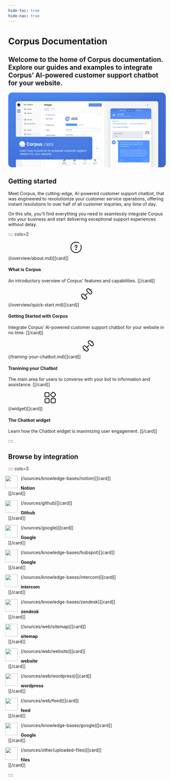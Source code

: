 ```yaml
---
hide-toc: true
hide-nav: true
---
```


# Corpus Documentation

## Welcome to the home of Corpus documentation. Explore our guides and examples to integrate Corpus’ Al-powered customer support chatbot for your website.

![](./media/docs-hero.png)

## Getting started

Meet Corpus, the cutting-edge, AI-powered customer support chatbot, that was engineered to revolutionize your customer service operations, offering instant resolutions to over half of all customer inquiries, any time of day. 

On this site, you'll find everything you need to seamlessly integrate Corpus into your business and start delivering exceptional support experiences without delay.

:::: cols=2

(/overview/about.md)[[card]]
<svg xmlns="http://www.w3.org/2000/svg" viewBox="0 0 24 24" fill="none" stroke="currentColor" stroke-width="1.5" stroke-linecap="round" style="width:40px;height:40px;margin-bottom:20px">
<path d="M17.5 3.64702C15.9221 2.60596 14.0318 2 12 2C6.47715 2 2 6.47715 2 12C2 17.5228 6.47715 22 12 22C17.5228 22 22 17.5228 22 12C22 10.3814 21.6154 8.85259 20.9327 7.5M10 10.5V10C10 8.89543 10.8954 8 12 8C13.1046 8 14 8.89543 14 10V10.1213C14 10.6839 13.7765 11.2235 13.3787 11.6213L12 13M12.5 16C12.5 16.2761 12.2761 16.5 12 16.5C11.7239 16.5 11.5 16.2761 11.5 16M12.5 16C12.5 15.7239 12.2761 15.5 12 15.5C11.7239 15.5 11.5 15.7239 11.5 16M12.5 16H11.5" />
</svg>

#### What is Corpus
An introductory overview of Corpus’ features and capabilities.
[[/card]]


(/overview/quick-start.md)[[card]]
<svg xmlns="http://www.w3.org/2000/svg" viewBox="0 0 24 24" fill="none" stroke="currentColor" stroke-width="1.5" stroke-linecap="round" style="width:40px;height:40px;margin-bottom:20px">
<path d="M3.5 20.5L5 19M19 5L20.5 3.5M9 15L13 11M11 21V21C11.5452 20.4548 11.8179 20.1821 11.9636 19.888C12.2409 19.3285 12.2409 18.6715 11.9636 18.112C11.8179 17.8179 11.5453 17.5453 11 17L7 13C6.45475 12.4548 6.18213 12.1821 5.88803 12.0364C5.32848 11.7591 4.67152 11.7591 4.11197 12.0364C3.81787 12.1821 3.54525 12.4548 3 13V13C2.45475 13.5452 2.18213 13.8179 2.03639 14.112C1.75911 14.6715 1.75911 15.3285 2.03639 15.888C2.18213 16.1821 2.45475 16.4547 3 17L7 21C7.54525 21.5452 7.81787 21.8179 8.11197 21.9636C8.67152 22.2409 9.32848 22.2409 9.88803 21.9636C10.1821 21.8179 10.4548 21.5452 11 21ZM21 11V11C21.5452 10.4548 21.8179 10.1821 21.9636 9.88803C22.2409 9.32848 22.2409 8.67152 21.9636 8.11197C21.8179 7.81787 21.5453 7.54525 21 7L17 3C16.4548 2.45475 16.1821 2.18213 15.888 2.03639C15.3285 1.75911 14.6715 1.75911 14.112 2.03639C13.8179 2.18213 13.5452 2.45475 13 3V3C12.4548 3.54525 12.1821 3.81787 12.0364 4.11197C11.7591 4.67152 11.7591 5.32848 12.0364 5.88803C12.1821 6.18213 12.4547 6.45475 13 7L17 11C17.5452 11.5452 17.8179 11.8179 18.112 11.9636C18.6715 12.2409 19.3285 12.2409 19.888 11.9636C20.1821 11.8179 20.4548 11.5452 21 11Z" ></path>
</svg>

#### Getting Started with Corpus
Integrate Corpus’ Al-powered customer support chatbot for your website in no time.
[[/card]]

(/training-your-chatbot.md)[[card]]
<svg xmlns="http://www.w3.org/2000/svg" viewBox="0 0 24 24" fill="none" stroke="currentColor" stroke-width="1.5" stroke-linecap="round" style="width:40px;height:40px;margin-bottom:20px">
<path d="M3.5 20.5L5 19M19 5L20.5 3.5M9 15L13 11M11 21V21C11.5452 20.4548 11.8179 20.1821 11.9636 19.888C12.2409 19.3285 12.2409 18.6715 11.9636 18.112C11.8179 17.8179 11.5453 17.5453 11 17L7 13C6.45475 12.4548 6.18213 12.1821 5.88803 12.0364C5.32848 11.7591 4.67152 11.7591 4.11197 12.0364C3.81787 12.1821 3.54525 12.4548 3 13V13C2.45475 13.5452 2.18213 13.8179 2.03639 14.112C1.75911 14.6715 1.75911 15.3285 2.03639 15.888C2.18213 16.1821 2.45475 16.4547 3 17L7 21C7.54525 21.5452 7.81787 21.8179 8.11197 21.9636C8.67152 22.2409 9.32848 22.2409 9.88803 21.9636C10.1821 21.8179 10.4548 21.5452 11 21ZM21 11V11C21.5452 10.4548 21.8179 10.1821 21.9636 9.88803C22.2409 9.32848 22.2409 8.67152 21.9636 8.11197C21.8179 7.81787 21.5453 7.54525 21 7L17 3C16.4548 2.45475 16.1821 2.18213 15.888 2.03639C15.3285 1.75911 14.6715 1.75911 14.112 2.03639C13.8179 2.18213 13.5452 2.45475 13 3V3C12.4548 3.54525 12.1821 3.81787 12.0364 4.11197C11.7591 4.67152 11.7591 5.32848 12.0364 5.88803C12.1821 6.18213 12.4547 6.45475 13 7L17 11C17.5452 11.5452 17.8179 11.8179 18.112 11.9636C18.6715 12.2409 19.3285 12.2409 19.888 11.9636C20.1821 11.8179 20.4548 11.5452 21 11Z" ></path>
</svg>

#### Tranining your Chatbot
The main area for users to converse with your bot to information and assistance.
[[/card]]

(/widget)[[card]]
<svg xmlns="http://www.w3.org/2000/svg" viewBox="0 0 24 24" fill="none" stroke="currentColor" stroke-width="1.5" stroke-linecap="round" style="width:40px;height:40px;margin-bottom:20px">
<g fill="none" stroke="currentColor" stroke-miterlimit="10" stroke-width="1.5"><path d="m3.6 10.1h4.7c.9 0 1.7-.7 1.7-1.7v-4.6c0-.9-.7-1.7-1.7-1.7h-4.7c-.9 0-1.6.8-1.6 1.7v4.7c0 .9.7 1.6 1.6 1.6z"></path><path d="m3.8 21.7h4.7c.9 0 1.7-.7 1.7-1.7v-4.7c0-.9-.7-1.7-1.7-1.7h-4.7c-.9 0-1.7.7-1.7 1.7v4.7c0 1 .7 1.7 1.7 1.7z"></path><path d="m15.6 21.7h4.7c.9 0 1.7-.7 1.7-1.7v-4.7c0-.9-.7-1.7-1.7-1.7h-4.7c-.9 0-1.7.7-1.7 1.7v4.7c0 1 .8 1.7 1.7 1.7z"></path><path d="m18.9 10.5 3.2-3.2c.6-.6.6-1.7 0-2.3l-3.2-3.2c-.6-.6-1.7-.6-2.3 0l-3.1 3.2c-.6.6-.6 1.7 0 2.3l3.2 3.2c.6.6 1.6.6 2.2 0z"></path>
</svg>

#### The Chatbot widget
Learn how the Chatbot widget is maximizing user engagement.
[[/card]]

::::


## Browse by integration

:::: cols=3

(/sources/knowledge-bases/notion)[[card]]
<img src="https://app.corpus.chat/static/img/source-notion.svg" class="dark-invert" style="width:2.5rem;height:2.5rem;float:left;margin:0 10px -5px -10px">
<h4 style="margin:7px 0 0 0">Notion</h4>
[[/card]]

(/sources/github)[[card]]
<img src="https://app.corpus.chat/static/img/source-github.svg" class="dark-invert" style="width:2.5rem;height:2.5rem;float:left;margin:0 10px -5px -10px">
<h4 style="margin:7px 0 0 0">Github</h4>
[[/card]]

(/sources/google)[[card]]
<img src="https://app.corpus.chat/static/img/source-google-drive.svg" style="width:2.5rem;height:2.5rem;float:left;margin:0 10px -5px -10px">
<h4 style="margin:7px 0 0 0">Google</h4>
[[/card]]

(/sources/knowledge-bases/hubspot)[[card]]
<img src="https://app.corpus.chat/static/img/source-hubspot.svg" style="width:2.5rem;height:2.5rem;float:left;margin:0 10px -5px -10px">
<h4 style="margin:7px 0 0 0">Google</h4>
[[/card]]

(/sources/knowledge-bases/intercom)[[card]]
<img src="https://app.corpus.chat/static/img/source-intercom.svg" style="width:2.5rem;height:2.5rem;float:left;margin:0 10px -5px -10px">
<h4 style="margin:7px 0 0 0">intercom</h4>
[[/card]]

(/sources/knowledge-bases/zendesk)[[card]]
<img src="https://app.corpus.chat/static/img/source-zendesk.svg" style="width:2.5rem;height:2.5rem;float:left;margin:0 10px -5px -10px">
<h4 style="margin:7px 0 0 0">zendesk</h4>
[[/card]]

(/sources/web/sitemap)[[card]]
<img src="https://app.corpus.chat/static/img/source-sitemap.svg" style="width:2.5rem;height:2.5rem;float:left;margin:0 10px -5px -10px">
<h4 style="margin:7px 0 0 0">sitemap</h4>
[[/card]]

(/sources/web/website)[[card]]
<img src="https://app.corpus.chat/static/img/source-website.svg" style="width:2.5rem;height:2.5rem;float:left;margin:0 10px -5px -10px">
<h4 style="margin:7px 0 0 0">website</h4>
[[/card]]

(/sources/web/wordpress)[[card]]
<img src="https://app.corpus.chat/static/img/source-wordpress.svg" style="width:2.5rem;height:2.5rem;float:left;margin:0 10px -5px -10px">
<h4 style="margin:7px 0 0 0">wordpress</h4>
[[/card]]

(/sources/web/feed)[[card]]
<img src="https://app.corpus.chat/static/img/source-feed.svg" style="width:2.5rem;height:2.5rem;float:left;margin:0 10px -5px -10px">
<h4 style="margin:7px 0 0 0">feed</h4>
[[/card]]

(/sources/knowledge-bases/google)[[card]]
<img src="https://app.corpus.chat/static/img/source-google.svg" style="width:2.5rem;height:2.5rem;float:left;margin:0 10px -5px -10px">
<h4 style="margin:7px 0 0 0">Google</h4>
[[/card]]

(/sources/other/uploaded-files)[[card]]
<img src="https://app.corpus.chat/static/img/source-files.svg" style="width:2.5rem;height:2.5rem;float:left;margin:0 10px -5px -10px">
<h4 style="margin:7px 0 0 0">files</h4>
[[/card]]


::::
